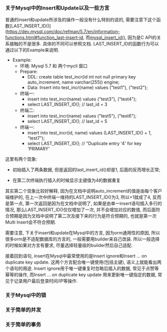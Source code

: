 ### 关于Mysql中的Insert和Update以及一些方言
普通的insert和update所涉及的操作一般没有什么特别的说的, 需要注意下这个函数[LAST_INSERT_ID()](https://dev.mysql.com/doc/refman/5.7/en/information-functions.html#function_last-insert-id,  而[mysql_insert_id()](https://dev.mysql.com/doc/c-api/5.7/en/mysql-insert-id.html), 因为是C API的关系接触的不是很多. 具体的不同可以参照文档. LAST_INSERT_ID的函数行为可以通过以下的Example来说明.

+ Example: 
  + 环境: Mysql 5.7 和 两个mycli 窗口
  + Prepare:
    + DDL: create table test_incr(id int not null primary key auto_increment, name varchar(255)) engine;
    + Data: Insert into test_incr(name) values ("test1"), ("test2");
  + 终端一:
    + insert into test_incr(name) values ("test3"), ("test4");
    + select LAST_INSERT_ID(); // last_id = 3
  + 终端二:
    + insert into test_incr(name) values ("test5"), ("test6");
    + select LAST_INSERT_ID(); // last_id = 5
  + 终端一:
    + insert into test_incr(id, name) values (LAST_INSERT_ID() + 1, "test7");
    + select LAST_INSERT_ID(); // "Duplicate entry '4' for key 'PRIMARY'


这里有两个现象:
  + 初始插入了两条数据, 但是返回的last_insert_id()却是1, 后面的反而增长正常;

  + 在第二次终端执行插入的时候显示主键值为4的数据重复


其实第二个现象比较好解释, 因为在文档中说明auto_increment的值是由每个客户端维护的, 在上一次中终端一维持的LAST_INSERT_ID()为3, 所以+1就成了4, 反而是第一点, 第一次返回是因为在文档中说明了, 如果是由单一insert语句插入多行的情况, 那么LAST_INSERT_ID()仅仅增加了一次, 并不会增加对应的数值, 而后面符合预期是因为文档中说明了第二次及接下来的行为是符合预期的, 也就是第一次Multi Insert会不符合预期. 



需要注意, 下关于insert和update在Mysql中的方言, 因为orm通用性的原因, 所以很多orm是不适配数据库的方言的, 一般需要用builder来自己改装. 所以一般选择的时候如果对方言有要求, 尽量选择轻量级的builder然后自己适配.

接着回到语句, insert在Mysql中最常使用的是Insert ignore和Insert ... on duplicate key update. 这两个方言配合唯一键使用(包括主键), 语义上就能看出两个语句的用途. Insert ignore用于唯一键重复时忽略后插入的数据, 常见于点赞等幂等的操作, 而Insert ... on duplicate key update 用来更新唯一键指定的数据,  常见于记录用户最后登录时间/IP等操作. 

### 关于Mysql中的锁

### 关于简单的并发

### 关于简单的事务